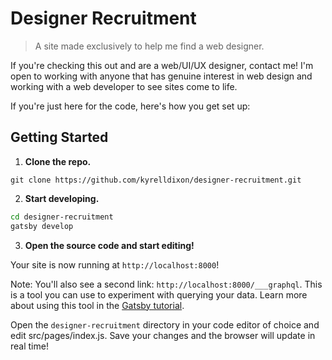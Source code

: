 # Designer Recruitment

> A site made exclusively to help me find a web designer.

If you're checking this out and are a web/UI/UX designer, contact me! I'm open to working with anyone that has genuine interest in web design and working with a web developer to see sites come to life.

If you're just here for the code, here's how you get set up:

## Getting Started

1. **Clone the repo.**

`git clone https://github.com/kyrelldixon/designer-recruitment.git`

2. **Start developing.**

```bash
cd designer-recruitment
gatsby develop
```

3. **Open the source code and start editing!**

Your site is now running at `http://localhost:8000`!

Note: You'll also see a second link: `http://localhost:8000/___graphql`. This is a tool you can use to experiment with querying your data. Learn more about using this tool in the [Gatsby tutorial](https://www.gatsbyjs.org/tutorial/).

Open the `designer-recruitment` directory in your code editor of choice and edit src/pages/index.js. Save your changes and the browser will update in real time!
